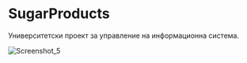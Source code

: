 # SugarProducts

Университетски проект за управление на информационна система.

![Screenshot_5](https://user-images.githubusercontent.com/82166599/118517585-01bebf00-b740-11eb-8d9f-ca4edfc8a26d.png)
